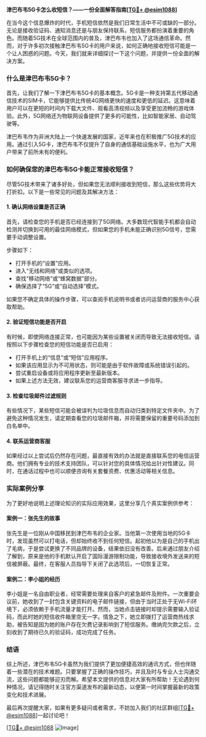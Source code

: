 **津巴布韦5G卡怎么收短信？——一份全面解答指南[[TG💪+ @esim1088](https://t.me/s/esim1088)]**

在当今这个信息爆炸的时代，手机短信依然是我们日常生活中不可或缺的一部分。无论是接收验证码、通知消息还是与朋友保持联系，短信服务都扮演着重要的角色。而随着5G技术在全球范围内的普及，津巴布韦也加入了这场通信革命。然而，对于许多初次接触津巴布韦5G卡的用户来说，如何正确地接收短信可能是一个让人困惑的问题。今天，我们就来详细探讨一下这个问题，并提供一份全面的解决方案。

### 什么是津巴布韦5G卡？

首先，让我们了解一下津巴布韦5G卡的基本概念。5G卡是一种支持第五代移动通信技术的SIM卡，它能够提供比传统4G网络更快的速度和更低的延迟。这意味着用户可以在更短的时间内下载大文件、观看高清视频以及享受更加流畅的游戏体验。此外，5G网络还为物联网设备提供了更多的可能性，比如智能家居、自动驾驶等。

津巴布韦作为非洲大陆上一个快速发展的国家，近年来也在积极推广5G技术的应用。通过引入5G卡，津巴布韦不仅提升了自身的通信基础设施水平，也为广大用户带来了前所未有的便利。

### 如何确保您的津巴布韦5G卡能正常接收短信？

尽管5G技术带来了诸多好处，但如果您无法顺利接收到短信，那么这些优势将大打折扣。以下是一些常见的问题及其解决方法：

#### 1. 确认网络设置是否正确

首先，请检查您的手机是否已经连接到了5G网络。大多数现代智能手机都会自动检测并切换到可用的最佳网络模式，但如果您的手机未能正确识别5G信号，您需要手动调整设置。

步骤如下：
- 打开手机的“设置”应用。
- 进入“无线和网络”或类似的选项。
- 查找“移动网络”或“蜂窝数据”部分。
- 确保选择了“5G”或“自动选择”模式。

如果您不确定具体的操作步骤，可以查阅手机说明书或者访问运营商的服务中心获取帮助。

#### 2. 验证短信功能是否开启

有时候，即使网络连接正常，也可能因为某些设置被关闭而导致无法接收短信。请按照以下步骤检查您的短信功能是否已启用：

- 打开手机上的“信息”或“短信”应用程序。
- 如果该应用显示为不可用状态，则可能是由于软件故障或系统错误引起的。
- 尝试重启设备或将应用程序更新至最新版本。
- 如果上述方法无效，建议联系您的运营商客服寻求进一步指导。

#### 3. 检查垃圾邮件过滤规则

有些情况下，某些短信可能会被误判为垃圾信息而自动归类到特定文件夹中。为了避免这种情况发生，请定期查看您的垃圾邮件箱，并将需要保留的重要号码添加到白名单中。

#### 4. 联系运营商客服

如果经过以上尝试后仍然存在问题，最直接有效的办法就是直接联系您的电信运营商。他们拥有专业的技术支持团队，可以针对您的具体情况给出针对性建议。同时，在通话过程中也可以顺便咨询有关套餐资费、优惠活动等相关信息。

### 实际案例分享

为了更好地说明上述理论知识的实际应用效果，这里分享几个真实案例供参考：

#### 案例一：张先生的故事

张先生是一位刚从中国移民到津巴布韦的企业家。当他第一次使用当地的5G卡时，发现虽然可以打电话，但却始终收不到任何短信。起初他以为是自己的手机出了毛病，于是尝试更换了不同品牌的设备，结果依旧没有改善。后来通过朋友介绍了解到，原来是他的手机默认开启了国际漫游限制功能，导致接收境外发送来的短信被屏蔽。最终，在客服人员指导下关闭了此选项后，一切恢复正常。

#### 案例二：李小姐的经历

李小姐是一名自由职业者，经常需要处理来自客户的紧急邮件及附件。一次重要会议前，她收到了一封包含关键资料的电子邮件链接，但由于当时正处于无Wi-Fi环境下，必须依赖于手机流量才能打开。然而，当她点击链接时却提示需要输入验证码，而此时她的短信收件箱里空无一字。情急之下，她立即拨打了运营商热线求助，被告知是因为她的账户存在欠费记录影响到了短信服务。缴纳完欠款之后，立刻收到了期待已久的验证码，成功完成了任务。

### 结语

综上所述，津巴布韦5G卡虽然为我们提供了更加便捷高效的通讯方式，但也伴随着一些潜在的技术难题。只要掌握了正确的操作技巧，并且及时与专业人士沟通交流，这些问题都能够迎刃而解。希望本文提供的信息对大家有所帮助！无论遇到何种情况，请记得随时关注官方渠道发布的最新动态，以便第一时间掌握最新的政策变化和技术进展。

最后再次提醒大家，如果有更多疑问或者需求，不妨加入我们的社区群组[[TG💪+ @esim1088](https://t.me/s/esim1088)]一起讨论吧！

[[TG💪+ @esim1088](https://t.me/s/esim1088) ![Image](https://i.postimg.cc/4NQfJmqS/Snipaste-2025-05-13-00-14-12.png)]